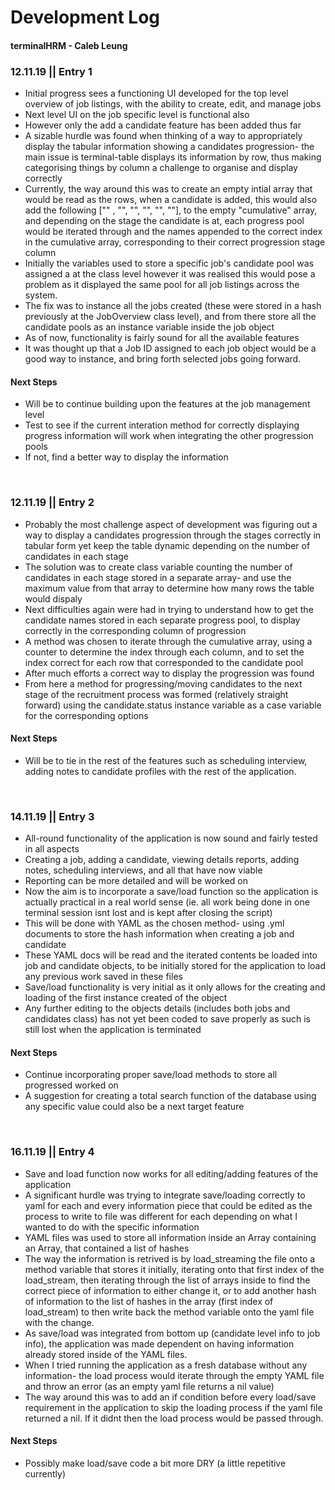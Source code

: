 # Development Log
#### terminalHRM - Caleb Leung

### 12.11.19 || Entry 1
* Initial progress sees a functioning UI developed for the top level overview of job listings, with the ability to create, edit, and manage jobs
* Next level UI on the job specific level is functional also
* However only the add a candidate feature has been added thus far
* A sizable hurdle was found when thinking of a way to appropriately display the tabular information showing a candidates progression- the main issue is terminal-table displays its information by row, thus making categorising things by column a challenge to organise and display correctly
* Currently, the way around this was to create an empty intial array that would be read as the rows, when a candidate is added, this would also add the following ["" , "", "", "", "", ""], to the empty "cumulative" array, and depending on the stage the candidate is at, each progress pool would be iterated through and the names appended to the correct index in the cumulative array, corresponding to their correct progression stage column
* Initially the  variables used to store a specific job's candidate pool was assigned a at the class level however it was realised this would pose a problem as it displayed the same pool for all job listings across the system. 
* The fix was to instance all the jobs created (these were stored in a hash previously at the JobOverview class level), and from there store all the candidate pools as an instance variable inside the job object
* As of now, functionality is fairly sound for all the available features
* It was thought up that a Job ID assigned to each job object would be a good way to instance, and bring forth selected jobs going forward.

#### Next Steps
* Will be to continue building upon the features at the job management level
* Test to see if the current interation method for correctly displaying progress information will work when integrating the other progression pools
* If not, find a better way to display the information

<br> 

### 12.11.19 || Entry 2
* Probably the most challenge aspect of development was figuring out a way to display a candidates progression through the stages correctly in tabular form yet keep the table dynamic depending on the number of candidates in each stage
* The solution was to create class variable counting the number of candidates in each stage stored in a separate array- and use the maximum value from that array to determine how many rows the table would dispaly 
* Next difficulties again were had in trying to understand how to get the candidate names stored in each separate progress pool, to display correctly in the corresponding column of progression
* A method was chosen to iterate through the cumulative array, using a counter to determine the index through each column, and to set the index correct for each row that corresponded to the candidate pool 
* After much efforts a correct way to display the progression was found
* From here a method for progressing/moving candidates to the next stage of the recruitment process was formed (relatively straight forward) using the candidate.status instance variable as a case variable for the corresponding options


#### Next Steps
* Will be to tie in the rest of the features such as scheduling interview, adding notes to candidate profiles with the rest of the application.

<br> 

### 14.11.19 || Entry 3
* All-round functionality of the application is now sound and fairly tested in all aspects
* Creating a job, adding a candidate, viewing details reports, adding notes, scheduling interviews, and all that have now viable
* Reporting can be more detailed and will be worked on
* Now the aim is to incorporate a save/load function so the application is actually practical in a real world sense (ie. all work being done in one terminal session isnt lost and is kept after closing the script)
* This will be done with YAML as the chosen method- using .yml documents to store the hash information when creating a job and candidate
* These YAML docs will be read and the iterated contents be loaded into job and candidate objects, to be initially stored for the application to load any previous work saved in these files
* Save/load functionality is very initial as it only allows for the creating and loading of the first instance created of the object
* Any further editing to the objects details (includes both jobs and candidates class) has not yet been coded to save properly as such is still lost when the application is terminated

#### Next Steps
* Continue incorporating proper save/load methods to store all progressed worked on
* A suggestion for creating a total search function of the database using any specific value could also be a next target feature

<br/>

### 16.11.19 || Entry 4
* Save and load function now works for all editing/adding features of the application
* A significant hurdle was trying to integrate save/loading correctly to yaml for each and every information piece that could be edited as the process to write to file was different for each depending on what I wanted to do with the specific information
* YAML files was used to store all information inside an Array containing an Array, that contained a list of hashes
* The way the information is retrived is by load_streaming the file onto a method variable that stores it initially, iterating onto that first index of the load_stream, then iterating through the list of arrays inside to find the correct piece of information to either change it, or to add another hash of information to the list of hashes in the array (first index of load_stream) to then write back the method variable onto the yaml file with the change.
* As save/load was integrated from bottom up (candidate level info to job info), the application was made dependent on having information already stored inside of the YAML files. 
* When I tried running the application as a fresh database without any information- the load process would iterate through the empty YAML file and throw an error (as an empty yaml file returns a nil value)
* The way around this was to add an if condition before every load/save requirement in the application to skip the loading process if the yaml file returned a nil. If it didnt then the load process would be passed through. 

#### Next Steps
* Possibly make load/save code a bit more DRY (a little repetitive currently)




